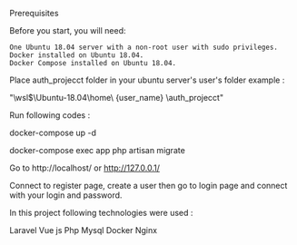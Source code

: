 Prerequisites

Before you start, you will need:

    One Ubuntu 18.04 server with a non-root user with sudo privileges.
    Docker installed on Ubuntu 18.04.
    Docker Compose installed on Ubuntu 18.04.


Place auth_projecct folder in your ubuntu server's user's folder
example :

 "\\wsl$\Ubuntu-18.04\home\ {user_name} \auth_projecct"

Run following codes :

docker-compose up -d

docker-compose exec app php artisan migrate

Go to http://localhost/ or http://127.0.0.1/


Connect to register page, create a user then go to login page and connect with your login and password.

In this project following technologies were used :

Laravel
Vue js
Php
Mysql
Docker
Nginx
